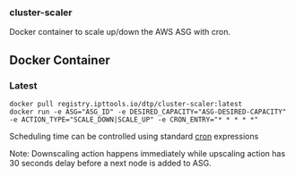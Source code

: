 ### cluster-scaler
Docker container to scale up/down the AWS ASG with cron.

## Docker Container
### Latest
```
docker pull registry.ipttools.io/dtp/cluster-scaler:latest
docker run -e ASG="ASG_ID" -e DESIRED_CAPACITY="ASG-DESIRED-CAPACITY" -e ACTION_TYPE="SCALE_DOWN|SCALE_UP" -e CRON_ENTRY="* * * * *"
```

Scheduling time can be controlled using standard [cron](https://en.wikipedia.org/wiki/Cron) expressions

Note: Downscaling action happens immediately while upscaling action has 30 seconds delay before a next node is added to ASG.
